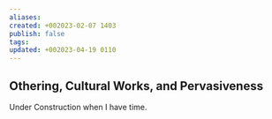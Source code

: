 ```yaml
---
aliases: 
created: +002023-02-07 1403
publish: false
tags: 
updated: +002023-04-19 0110
---
```

## Othering, Cultural Works, and Pervasiveness

Under Construction when I have time.
